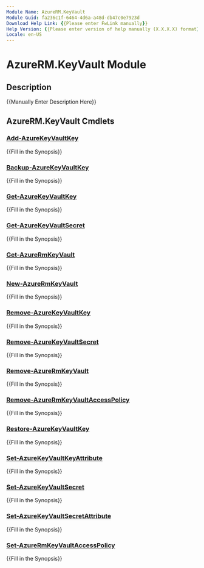 ```yaml
---
Module Name: AzureRM.KeyVault
Module Guid: fa236c1f-6464-4d6a-a48d-db47c0e7923d
Download Help Link: {{Please enter FwLink manually}}
Help Version: {{Please enter version of help manually (X.X.X.X) format}}
Locale: en-US
---
```


# AzureRM.KeyVault Module
## Description
{{Manually Enter Description Here}}

## AzureRM.KeyVault Cmdlets
### [Add-AzureKeyVaultKey](Add-AzureKeyVaultKey.md)
{{Fill in the Synopsis}}

### [Backup-AzureKeyVaultKey](Backup-AzureKeyVaultKey.md)
{{Fill in the Synopsis}}

### [Get-AzureKeyVaultKey](Get-AzureKeyVaultKey.md)
{{Fill in the Synopsis}}

### [Get-AzureKeyVaultSecret](Get-AzureKeyVaultSecret.md)
{{Fill in the Synopsis}}

### [Get-AzureRmKeyVault](Get-AzureRmKeyVault.md)
{{Fill in the Synopsis}}

### [New-AzureRmKeyVault](New-AzureRmKeyVault.md)
{{Fill in the Synopsis}}

### [Remove-AzureKeyVaultKey](Remove-AzureKeyVaultKey.md)
{{Fill in the Synopsis}}

### [Remove-AzureKeyVaultSecret](Remove-AzureKeyVaultSecret.md)
{{Fill in the Synopsis}}

### [Remove-AzureRmKeyVault](Remove-AzureRmKeyVault.md)
{{Fill in the Synopsis}}

### [Remove-AzureRmKeyVaultAccessPolicy](Remove-AzureRmKeyVaultAccessPolicy.md)
{{Fill in the Synopsis}}

### [Restore-AzureKeyVaultKey](Restore-AzureKeyVaultKey.md)
{{Fill in the Synopsis}}

### [Set-AzureKeyVaultKeyAttribute](Set-AzureKeyVaultKeyAttribute.md)
{{Fill in the Synopsis}}

### [Set-AzureKeyVaultSecret](Set-AzureKeyVaultSecret.md)
{{Fill in the Synopsis}}

### [Set-AzureKeyVaultSecretAttribute](Set-AzureKeyVaultSecretAttribute.md)
{{Fill in the Synopsis}}

### [Set-AzureRmKeyVaultAccessPolicy](Set-AzureRmKeyVaultAccessPolicy.md)
{{Fill in the Synopsis}}

